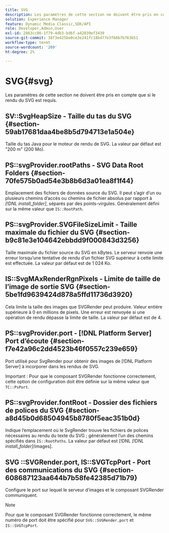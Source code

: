 ```yaml
---
title: SVG
description: Les paramètres de cette section ne doivent être pris en compte que si le rendu du SVG est requis.
solution: Experience Manager
feature: Dynamic Media Classic,SDK/API
role: Developer,Admin,User
exl-id: 2863cc86-1f79-4db3-bd6f-a42839ef3439
source-git-commit: 38f3e425be0ce3e241fc18b477e3f68b7b763b51
workflow-type: tm+mt
source-wordcount: '269'
ht-degree: 2%

---
```


# SVG{#svg}

Les paramètres de cette section ne doivent être pris en compte que si le rendu du SVG est requis.

## SV::SvgHeapSize - Taille du tas du SVG {#section-59ab17681daa4be8b5d794713e1a504e}

Taille du tas Java pour le moteur de rendu de SVG. La valeur par défaut est &quot;200 m&quot; (200 Mo).

## PS::svgProvider.rootPaths - SVG Data Root Folders {#section-70fe575b0ad54e3b8b6d3a01ea8f1f44}

Emplacement des fichiers de données source du SVG. Il peut s’agir d’un ou plusieurs chemins d’accès ou chemins de fichier absolus par rapport à *[!DNL install_folder]*, séparés par des points-virgules. Généralement défini sur la même valeur que `IS::RootPath`.

## PS::svgProvider.SVGFileSizeLimit - Taille maximale du fichier du SVG {#section-b9c81e3e104642ebbdd9f000843d3256}

Taille maximale du fichier source du SVG en kBytes. Le serveur renvoie une erreur lorsqu’une tentative de rendu d’un fichier SVG supérieur à cette limite est effectuée. La valeur par défaut est de 1 024 Ko.

## IS::SvgMAxRenderRgnPixels - Limite de taille de l’image de sortie SVG {#section-5be1fd9639424d878a5ffd11736d3920}

Cela limite la taille des images que SVGRender peut produire. Valeur entière supérieure à 0 en millions de pixels. Une erreur est renvoyée si une opération de rendu dépasse la limite de taille. La valeur par défaut est de 4.

## PS::svgProvider.port - [!DNL Platform Server] Port d’écoute {#section-f7e42a96c2dd4523b46f0557c239e659}

Port utilisé pour SvgRender pour obtenir des images de [!DNL Platform Server] à incorporer dans les rendus de SVG.

Important : Pour que le composant SVGRender fonctionne correctement, cette option de configuration doit être définie sur la même valeur que `TC::PsPort`.

## PS::svgProvider.fontRoot - Dossier des fichiers de polices du SVG {#section-a8d45b0d68504945b8780f5eac351b0d}

Indique l’emplacement où le SvgRender trouve les fichiers de polices nécessaires au rendu du texte du SVG ; généralement l’un des chemins spécifiés dans `IS::RootPaths`. La valeur par défaut est [!DNL *[!DNL install_folder]*/images].

## SVG ::SVGRender.port, IS::SVGTcpPort - Port des communications du SVG {#section-608687123aa644b7b58fe42385d71b79}

Configure le port sur lequel le serveur d’images et le composant SVGRender communiquent.

>[!NOTE]
>
>Pour que le composant SVGRender fonctionne correctement, le même numéro de port doit être spécifié pour `SVG::SVGRender.port` et `IS::SVGTcpPort`.
